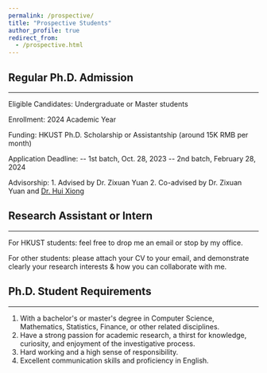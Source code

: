 ```yaml
---
permalink: /prospective/
title: "Prospective Students"
author_profile: true
redirect_from: 
  - /prospective.html
---
```





## Regular Ph.D. Admission
----------

Eligible Candidates: Undergraduate or Master students

Enrollment: 2024 Academic Year

Funding: HKUST Ph.D. Scholarship or Assistantship (around 15K RMB per month)

Application Deadline:
-- 1st batch, Oct. 28, 2023
-- 2nd batch, February 28, 2024

Advisorship: 1. Advised by Dr. Zixuan Yuan
             2. Co-advised by Dr. Zixuan Yuan and [Dr. Hui Xiong](http://datamining.rutgers.edu/)





## Research Assistant or Intern
----------

For HKUST students: feel free to drop me an email or stop by my office.

For other students: please attach your CV to your email, and demonstrate clearly your research interests & how you can collaborate with me.







## Ph.D. Student Requirements
----------

1. With a bachelor's or master's degree in Computer Science, Mathematics, Statistics, Finance, or other related disciplines.
2. Have a strong passion for academic research, a thirst for knowledge, curiosity, and enjoyment of the investigative process.
3. Hard working and a high sense of responsibility.
4. Excellent communication skills and proficiency in English.
